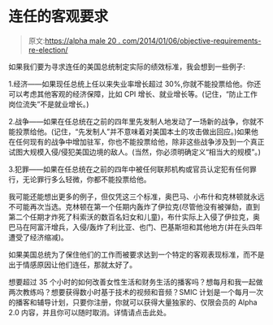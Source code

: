 # 连任的客观要求

> 原文:[https://alpha male 20 . com/2014/01/06/objective-requirements-re-election/](https://alphamale20.com/2014/01/06/objective-requirements-re-election/)

如果我们要为寻求连任的美国总统制定实际的绩效标准，我会想到一些例子:

1.经济——如果现任总统上任以来失业率增长超过 30%,你就不能投票给他。你还可以考虑其他客观的经济保障，比如 CPI 增长、就业增长等。(记住，“防止工作岗位流失”不是就业增长。)

2.战争——如果在任总统在之前的四年里先发制人地发动了一场新的战争，你就不能投票给他。(记住，“先发制人”并不意味着对美国本土的攻击做出回应。)如果他在任何现有的战争中增加驻军，你也不能投票给他，除非这些战争涉及到一个真正试图大规模入侵/侵犯美国边境的敌人。(当然，你必须明确定义“相当大的规模”。)

3.犯罪——如果在任总统在之前的四年中被任何联邦机构或官员认定犯有任何罪行，无论罪行多么轻微，你都不能投票给他。

我可能还能想出更多的例子，但仅凭这三个标准，奥巴马、小布什和克林顿就永远不可能再次当选。克林顿在第一个任期内轰炸了伊拉克(尽管他没有被弹劾，直到第二个任期才炸死了科索沃的数百名妇女和儿童)，布什实际上入侵了伊拉克，奥巴马在阿富汗增兵，入侵/轰炸了利比亚、也门、巴基斯坦和其他地方(并在头四年遭受了经济缩减)。

如果美国总统为了保住他们的工作而被要求达到一个特定的客观表现标准，而不是出于情感原因让他们连任，那就太好了。

想要超过 35 个小时的如何改善女性生活和财务生活的播客吗？想每月和我一起做两次教练吗？想要获得数小时基于技术的视频和音频？SMIC 计划是一个每月一次的播客和辅导计划，只要你注册，你就可以获得大量独家的、仅限会员的 Alpha 2.0 内容，并且你可以随时取消。详情请点击此处。